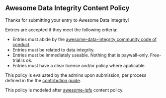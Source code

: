 ## Awesome Data Integrity Content Policy

Thanks for submitting your entry to Awesome Data Integrity!

Entries are accepted if they meet the following criteria:

* Entries must abide by the [awesome-data-integrity community code of conduct]().
* Entries must be related to data integrity.
* Entries must be immediately useable. Nothing that is paywall-only. Free-trial is ok.
* Entries must have a clear license and/or policy where applicable.

This policy is evaluated by the admins upon submission, per process defined in the the [contribution guide](https://github.com/numbersprotocol/awesome-data-integrity/blob/feature-update/CONTRIBUTING.md).

This policy is modeled after [awesome-ipfs](https://github.com/ipfs/awesome-ipfs/blob/master/POLICY.md) content policy.


